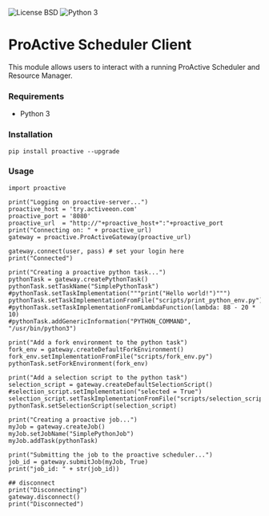 ![License BSD](https://img.shields.io/badge/License-BSD-blue.svg "License BSD")
![Python 3](https://img.shields.io/badge/Python-3-brightgreen.svg "Python 3")

# ProActive Scheduler Client

This module allows users to interact with a running ProActive Scheduler and Resource Manager.

### Requirements
* Python 3

### Installation
`pip install proactive --upgrade`

### Usage

```
import proactive

print("Logging on proactive-server...")
proactive_host = 'try.activeeon.com'
proactive_port = '8080'
proactive_url  = "http://"+proactive_host+":"+proactive_port
print("Connecting on: " + proactive_url)
gateway = proactive.ProActiveGateway(proactive_url)

gateway.connect(user, pass) # set your login here
print("Connected")

print("Creating a proactive python task...")
pythonTask = gateway.createPythonTask()
pythonTask.setTaskName("SimplePythonTask")
#pythonTask.setTaskImplementation("""print("Hello world!")""")
pythonTask.setTaskImplementationFromFile("scripts/print_python_env.py")
#pythonTask.setTaskImplementationFromLambdaFunction(lambda: 88 - 20 * 10)
#pythonTask.addGenericInformation("PYTHON_COMMAND", "/usr/bin/python3")

print("Add a fork environment to the python task")
fork_env = gateway.createDefaultForkEnvironment()
fork_env.setImplementationFromFile("scripts/fork_env.py")
pythonTask.setForkEnvironment(fork_env)

print("Add a selection script to the python task")
selection_script = gateway.createDefaultSelectionScript()
#selection_script.setImplementation("selected = True")
selection_script.setTaskImplementationFromFile("scripts/selection_script.py")
pythonTask.setSelectionScript(selection_script)

print("Creating a proactive job...")
myJob = gateway.createJob()
myJob.setJobName("SimplePythonJob")
myJob.addTask(pythonTask)

print("Submitting the job to the proactive scheduler...")
job_id = gateway.submitJob(myJob, True)
print("job_id: " + str(job_id))

## disconnect
print("Disconnecting")
gateway.disconnect()
print("Disconnected")
```
